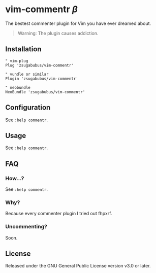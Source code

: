 # vim-commentr _&beta;_

The bestest commenter plugin for Vim you have ever dreamed about.

> Warning: The plugin causes addiction.

## Installation

```vim
" vim-plug
Plug 'zsugabubus/vim-commentr'

" vundle or similar
Plugin 'zsugabubus/vim-commentr'

" neobundle
NeoBundle 'zsugabubus/vim-commentr'
```

## Configuration

See `:help commentr`.

## Usage

See `:help commentr`.

## FAQ

### How...?

See `:help commentr`.

### Why?

Because every commenter plugin I tried out fhpxrf.

### Uncommenting?

Soon. 

## License

Released under the GNU General Public License version v3.0 or later.

[modeline]: # (vim: tw=78)
